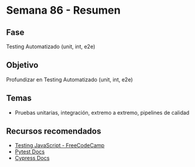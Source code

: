 # Semana 86 - Resumen

## Fase
Testing Automatizado (unit, int, e2e)

## Objetivo
Profundizar en Testing Automatizado (unit, int, e2e)

## Temas
- Pruebas unitarias, integración, extremo a extremo, pipelines de calidad

## Recursos recomendados
- [Testing JavaScript - FreeCodeCamp](https://www.freecodecamp.org/news/how-to-test-javascript-with-jest/)
- [Pytest Docs](https://docs.pytest.org/en/7.1.x/)
- [Cypress Docs](https://docs.cypress.io/guides/overview/why-cypress)
